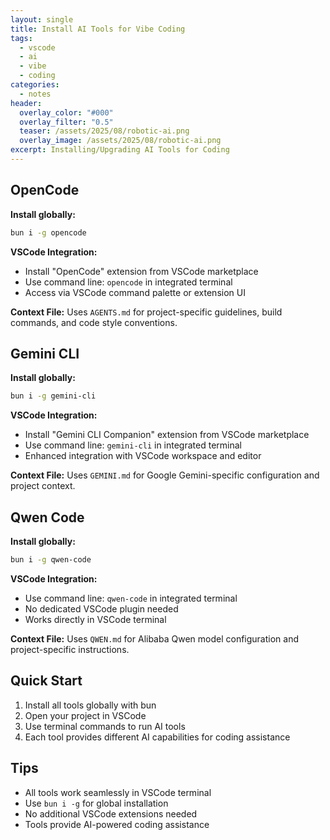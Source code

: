 ```yaml
---
layout: single
title: Install AI Tools for Vibe Coding
tags:
  - vscode
  - ai
  - vibe
  - coding
categories:
  - notes
header:
  overlay_color: "#000"
  overlay_filter: "0.5"
  teaser: /assets/2025/08/robotic-ai.png
  overlay_image: /assets/2025/08/robotic-ai.png
excerpt: Installing/Upgrading AI Tools for Coding
---
```


## OpenCode

**Install globally:**
```bash
bun i -g opencode
```

**VSCode Integration:**
- Install "OpenCode" extension from VSCode marketplace
- Use command line: `opencode` in integrated terminal
- Access via VSCode command palette or extension UI

**Context File:** Uses `AGENTS.md` for project-specific guidelines, build commands, and code style conventions.

## Gemini CLI

**Install globally:**
```bash
bun i -g gemini-cli
```

**VSCode Integration:**
- Install "Gemini CLI Companion" extension from VSCode marketplace
- Use command line: `gemini-cli` in integrated terminal
- Enhanced integration with VSCode workspace and editor

**Context File:** Uses `GEMINI.md` for Google Gemini-specific configuration and project context.

## Qwen Code

**Install globally:**
```bash
bun i -g qwen-code
```

**VSCode Integration:**
- Use command line: `qwen-code` in integrated terminal
- No dedicated VSCode plugin needed
- Works directly in VSCode terminal

**Context File:** Uses `QWEN.md` for Alibaba Qwen model configuration and project-specific instructions.

## Quick Start

1. Install all tools globally with bun
2. Open your project in VSCode
3. Use terminal commands to run AI tools
4. Each tool provides different AI capabilities for coding assistance

## Tips

- All tools work seamlessly in VSCode terminal
- Use `bun i -g` for global installation
- No additional VSCode extensions needed
- Tools provide AI-powered coding assistance